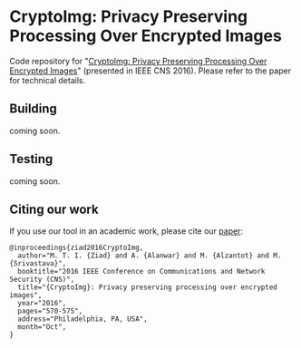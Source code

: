 # CryptoImg: Privacy Preserving Processing Over Encrypted Images

Code repository for "[CryptoImg: Privacy Preserving Processing Over Encrypted Images](https://ieeexplore.ieee.org/document/7860550)" (presented in IEEE CNS 2016). Please refer to the paper for technical details.

## Building

coming soon.

## Testing 

coming soon. 

## Citing our work

If you use our tool in an academic work, please cite our [paper](https://arxiv.org/pdf/1609.00881.pdf):

```
@inproceedings{ziad2016CryptoImg, 
  author="M. T. I. {Ziad} and A. {Alanwar} and M. {Alzantot} and M. {Srivastava}", 
  booktitle="2016 IEEE Conference on Communications and Network Security (CNS)", 
  title="{CryptoImg}: Privacy preserving processing over encrypted images", 
  year="2016", 
  pages="570-575", 
  address="Philadelphia, PA, USA", 
  month="Oct",
}
```
